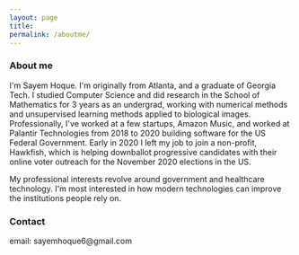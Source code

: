 ```yaml
---
layout: page
title:
permalink: /aboutme/
---
```

<body onload="start()">

<h3>
About me
</h3>

<p>I'm Sayem Hoque. I'm originally from Atlanta, and a graduate of Georgia Tech. I studied Computer Science and did research in the School of Mathematics for 3 years as an undergrad, working with numerical methods and unsupervised learning methods applied to biological images. Professionally, I've worked at a few startups, Amazon Music, and worked at Palantir Technologies from 2018 to 2020 building software for the US Federal Government. Early in 2020 I left my job to join a non-profit, Hawkfish, which is helping downballot progressive candidates with their online voter outreach for the November 2020 elections in the US.
</p>
<p>
My professional interests revolve around government and healthcare technology. I'm most interested in how modern technologies can improve the institutions people rely on.
</p>

<h3>
Contact
</h3>
<p>
email: sayemhoque6@gmail.com <br>
</p>